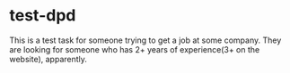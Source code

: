 # test-dpd

This is a test task for someone trying to get a job at some company. They are looking for someone who has 2+ years of experience(3+ on the website), apparently.

